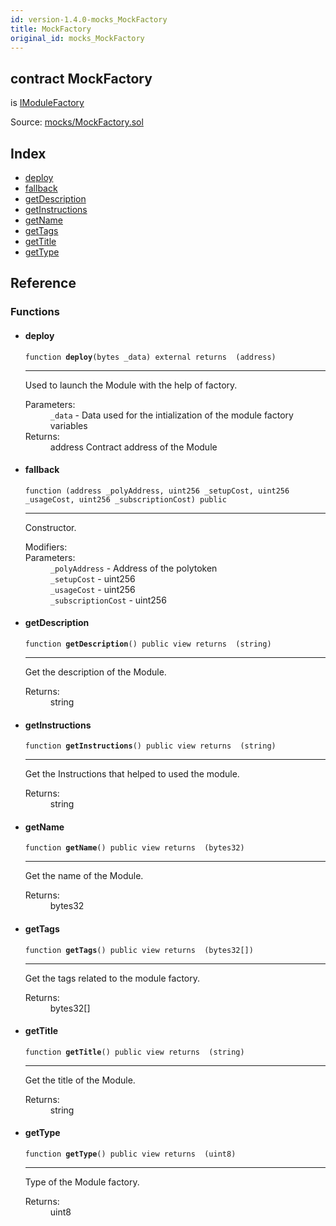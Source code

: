 ```yaml
---
id: version-1.4.0-mocks_MockFactory
title: MockFactory
original_id: mocks_MockFactory
---
```


<div class="contract-doc"><div class="contract"><h2 class="contract-header"><span class="contract-kind">contract</span> MockFactory</h2><p class="base-contracts"><span>is</span> <a href="interfaces_IModuleFactory.html">IModuleFactory</a></p><div class="source">Source: <a href="git+https://github.com/PolymathNetwork/polymath-core/blob/v1.4.0/contracts/mocks/MockFactory.sol" target="_blank">mocks/MockFactory.sol</a></div></div><div class="index"><h2>Index</h2><ul><li><a href="mocks_MockFactory.html#deploy">deploy</a></li><li><a href="mocks_MockFactory.html#">fallback</a></li><li><a href="mocks_MockFactory.html#getDescription">getDescription</a></li><li><a href="mocks_MockFactory.html#getInstructions">getInstructions</a></li><li><a href="mocks_MockFactory.html#getName">getName</a></li><li><a href="mocks_MockFactory.html#getTags">getTags</a></li><li><a href="mocks_MockFactory.html#getTitle">getTitle</a></li><li><a href="mocks_MockFactory.html#getType">getType</a></li></ul></div><div class="reference"><h2>Reference</h2><div class="functions"><h3>Functions</h3><ul><li><div class="item function"><span id="deploy" class="anchor-marker"></span><h4 class="name">deploy</h4><div class="body"><code class="signature">function <strong>deploy</strong><span>(bytes _data) </span><span>external </span><span>returns  (address) </span></code><hr/><div class="description"><p>Used to launch the Module with the help of factory.</p></div><dl><dt><span class="label-parameters">Parameters:</span></dt><dd><div><code>_data</code> - Data used for the intialization of the module factory variables</div></dd><dt><span class="label-return">Returns:</span></dt><dd>address Contract address of the Module</dd></dl></div></div></li><li><div class="item function"><span id="fallback" class="anchor-marker"></span><h4 class="name">fallback</h4><div class="body"><code class="signature">function <strong></strong><span>(address _polyAddress, uint256 _setupCost, uint256 _usageCost, uint256 _subscriptionCost) </span><span>public </span></code><hr/><div class="description"><p>Constructor.</p></div><dl><dt><span class="label-modifiers">Modifiers:</span></dt><dd></dd><dt><span class="label-parameters">Parameters:</span></dt><dd><div><code>_polyAddress</code> - Address of the polytoken</div><div><code>_setupCost</code> - uint256</div><div><code>_usageCost</code> - uint256</div><div><code>_subscriptionCost</code> - uint256</div></dd></dl></div></div></li><li><div class="item function"><span id="getDescription" class="anchor-marker"></span><h4 class="name">getDescription</h4><div class="body"><code class="signature">function <strong>getDescription</strong><span>() </span><span>public </span><span>view </span><span>returns  (string) </span></code><hr/><div class="description"><p>Get the description of the Module.</p></div><dl><dt><span class="label-return">Returns:</span></dt><dd>string</dd></dl></div></div></li><li><div class="item function"><span id="getInstructions" class="anchor-marker"></span><h4 class="name">getInstructions</h4><div class="body"><code class="signature">function <strong>getInstructions</strong><span>() </span><span>public </span><span>view </span><span>returns  (string) </span></code><hr/><div class="description"><p>Get the Instructions that helped to used the module.</p></div><dl><dt><span class="label-return">Returns:</span></dt><dd>string</dd></dl></div></div></li><li><div class="item function"><span id="getName" class="anchor-marker"></span><h4 class="name">getName</h4><div class="body"><code class="signature">function <strong>getName</strong><span>() </span><span>public </span><span>view </span><span>returns  (bytes32) </span></code><hr/><div class="description"><p>Get the name of the Module.</p></div><dl><dt><span class="label-return">Returns:</span></dt><dd>bytes32</dd></dl></div></div></li><li><div class="item function"><span id="getTags" class="anchor-marker"></span><h4 class="name">getTags</h4><div class="body"><code class="signature">function <strong>getTags</strong><span>() </span><span>public </span><span>view </span><span>returns  (bytes32[]) </span></code><hr/><div class="description"><p>Get the tags related to the module factory.</p></div><dl><dt><span class="label-return">Returns:</span></dt><dd>bytes32[]</dd></dl></div></div></li><li><div class="item function"><span id="getTitle" class="anchor-marker"></span><h4 class="name">getTitle</h4><div class="body"><code class="signature">function <strong>getTitle</strong><span>() </span><span>public </span><span>view </span><span>returns  (string) </span></code><hr/><div class="description"><p>Get the title of the Module.</p></div><dl><dt><span class="label-return">Returns:</span></dt><dd>string</dd></dl></div></div></li><li><div class="item function"><span id="getType" class="anchor-marker"></span><h4 class="name">getType</h4><div class="body"><code class="signature">function <strong>getType</strong><span>() </span><span>public </span><span>view </span><span>returns  (uint8) </span></code><hr/><div class="description"><p>Type of the Module factory.</p></div><dl><dt><span class="label-return">Returns:</span></dt><dd>uint8</dd></dl></div></div></li></ul></div></div></div>
